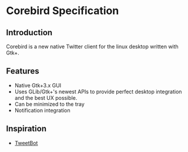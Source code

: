 
# Corebird Specification

## Introduction
Corebird is a new native Twitter client for the linux desktop written with Gtk+.


## Features
* Native Gtk+3.x GUI
* Uses GLib/Gtk+'s newest APIs to provide perfect desktop integration and the best UX possible.
* Can be minimized to the tray
* Notification integration


## Inspiration

* [TweetBot](https://itunes.apple.com/de/app/tweetbot-for-twitter/id557168941?mt=12)